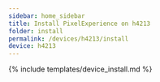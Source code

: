 ```yaml
---
sidebar: home_sidebar
title: Install PixelExperience on h4213
folder: install
permalink: /devices/h4213/install
device: h4213
---
```

{% include templates/device_install.md %}
